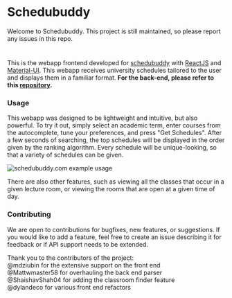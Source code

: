 # Schedubuddy
Welcome to Schedubuddy. This project is still maintained, so please report any issues in this repo.
#
This is the webapp frontend developed for
[schedubuddy](https://schedubuddy.com/)
with
[ReactJS](https://reactjs.org/)
and
[Material-UI](https://next.material-ui.com/).
This webapp receives university schedules tailored to the user and displays them in a familiar format.
**For the back-end, please refer to this [repository](https://github.com/Exanut/schedubuddy-server).**

### Usage
This webapp was designed to be lightweight and intuitive, but also powerful.
To try it out, simply select an academic term, enter courses from the autocomplete, tune your preferences, and press "Get Schedules".
After a few seconds of searching, the top schedules will be displayed in the order given by the ranking algorithm.
Every schedule will be unique-looking, so that a variety of schedules can be given.

![schedubuddy.com example usage](https://i.imgur.com/X8V0kY8.png)

There are also other features, such as viewing all the classes that occur in a given lecture room, or viewing the rooms that are open at a given time of day.

### Contributing
We are open to contributions for bugfixes, new features, or suggestions. If you would like to add a feature, feel free to create an issue describing it for feedback or if API support needs to be extended.

Thank you to the contributors of the project:<br>
@mdziubin for the extensive support on the front end<br>
@Mattwmaster58 for overhauling the back end parser<br>
@ShaishavShah04 for adding the classroom finder feature<br>
@dylandeco for various front end refactors
